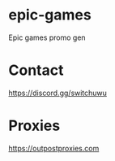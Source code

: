 # epic-games
Epic games promo gen


# Contact
https://discord.gg/switchuwu

# Proxies
https://outpostproxies.com
